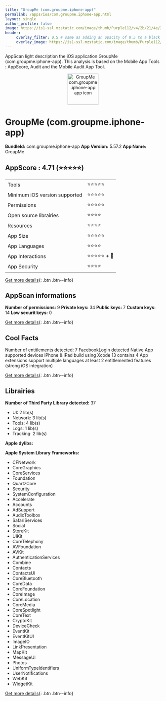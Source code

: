 ```yaml
---
title: "GroupMe (com.groupme.iphone-app)"
permalink: /apps/ios/com.groupme.iphone-app.html
layout: single
author_profile: false
image: https://is1-ssl.mzstatic.com/image/thumb/Purple112/v4/2b/21/4e/2b214eb1-23b4-ef2e-947f-f303a49663f8/AppIcon-1x_U007emarketing-0-6-0-85-220.png/512x512bb.jpg
header: 
     overlay_filter: 0.5 # same as adding an opacity of 0.5 to a black background
     overlay_image: https://is1-ssl.mzstatic.com/image/thumb/Purple112/v4/2b/21/4e/2b214eb1-23b4-ef2e-947f-f303a49663f8/AppIcon-1x_U007emarketing-0-6-0-85-220.png/512x512bb.jpg
---
```

AppScan light description the iOS application GroupMe (com.groupme.iphone-app). This analysis is based on the Mobile App Tools : AppScore, Audit and the Mobile Audit App Tool.

  
  
<div style="text-align: center;"><img src="https://is1-ssl.mzstatic.com/image/thumb/Purple112/v4/2b/21/4e/2b214eb1-23b4-ef2e-947f-f303a49663f8/AppIcon-1x_U007emarketing-0-6-0-85-220.png/512x512bb.jpg" width="100" height="100" alt="GroupMe com.groupme.iphone-app app icon"></div>  
  
# GroupMe (com.groupme.iphone-app)

**BundleId:** com.groupme.iphone-app
**App Version:** 5.57.2
**App Name:** GroupMe


## AppScore : 4.71 (⭐️⭐️⭐️⭐️⭐️) 

<table>
<tr><td> Tools </td><td> ⭐️⭐️⭐️⭐️⭐️ </td></tr>
<tr><td> Minimum iOS version supported </td><td> ⭐️⭐️⭐️⭐️⭐️ </td></tr>
<tr><td> Permissions </td><td> ⭐️⭐️⭐️⭐️⭐️ </td></tr>
<tr><td> Open source librairies </td><td> ⭐️⭐️⭐️⭐️ </td></tr>
<tr><td> Resources </td><td> ⭐️⭐️⭐️⭐️ </td></tr>
<tr><td> App Size </td><td> ⭐️⭐️⭐️⭐️⭐️ </td></tr>
<tr><td> App Languages </td><td> ⭐️⭐️⭐️⭐️ </td></tr>
<tr><td> App Interactions </td><td> ⭐️⭐️⭐️⭐️⭐️ + 🌟 </td></tr>
<tr><td> App Security </td><td> ⭐️⭐️⭐️⭐️ </td></tr>
</table>

[Get more details](/pricing.html){: .btn .btn--info}  
  
## AppScan informations 

**Number of permissions:** 9
**Private keys:** 34
**Public keys:** 7
**Custom keys:** 14
**Low securit keys:** 0
  
[Get more details](/pricing.html){: .btn .btn--info}

## Cool Facts

Number of entitlements detected: 7
FacebookLogin detected
Native App
supported devices iPhone & iPad
build using Xcode 13
contains 4 App extensions
support multiple languages
at least 2 entitlemented features (strong iOS integration)
  
[Get more details](/pricing.html){: .btn .btn--info}

## Librairies 
**Number of Third Party Library detected:** 37
- UI: 2 lib(s)
- Network: 3 lib(s)
- Tools: 4 lib(s)
- Logs: 1 lib(s)
- Tracking: 2 lib(s)

**Apple dylibs:**


**Apple System Library Frameworks:**
- CFNetwork
- CoreGraphics
- CoreServices
- Foundation
- QuartzCore
- Security
- SystemConfiguration
- Accelerate
- Accounts
- AdSupport
- AudioToolbox
- SafariServices
- Social
- StoreKit
- UIKit
- CoreTelephony
- AVFoundation
- AVKit
- AuthenticationServices
- Combine
- Contacts
- ContactsUI
- CoreBluetooth
- CoreData
- CoreFoundation
- CoreImage
- CoreLocation
- CoreMedia
- CoreSpotlight
- CoreText
- CryptoKit
- DeviceCheck
- EventKit
- EventKitUI
- ImageIO
- LinkPresentation
- MapKit
- MessageUI
- Photos
- UniformTypeIdentifiers
- UserNotifications
- WebKit
- WidgetKit


  
[Get more details](/pricing.html){: .btn .btn--info}

